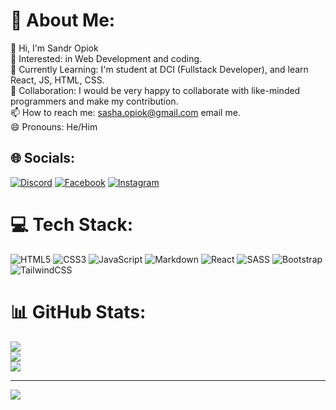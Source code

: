 # 💫 About Me:

👋 Hi, I'm Sandr Opiok<br>👀 Interested: in Web Development and coding.<br>🌱 Currently Learning:  I'm student at DCI (Fullstack Developer), and learn React, JS, HTML, CSS.<br>💞️ Collaboration:  I would be very happy to collaborate with like-minded programmers and make my contribution.<br>📫 How to reach me:  sasha.opiok@gmail.com email me.<br>😄 Pronouns:  He/Him

## 🌐 Socials:
[![Discord](https://img.shields.io/badge/Discord-%237289DA.svg?logo=discord&logoColor=white)](https://discord.gg/0p10k#5620) [![Facebook](https://img.shields.io/badge/Facebook-%231877F2.svg?logo=Facebook&logoColor=white)](https://www.facebook.com/0p10k) [![Instagram](https://img.shields.io/badge/Instagram-%23E4405F.svg?logo=Instagram&logoColor=white)](https://instagram.com/0pi0k) 

# 💻 Tech Stack:
![HTML5](https://img.shields.io/badge/html5-%23E34F26.svg?style=for-the-badge&logo=html5&logoColor=white) ![CSS3](https://img.shields.io/badge/css3-%231572B6.svg?style=for-the-badge&logo=css3&logoColor=white) ![JavaScript](https://img.shields.io/badge/javascript-%23323330.svg?style=for-the-badge&logo=javascript&logoColor=%23F7DF1E) ![Markdown](https://img.shields.io/badge/markdown-%23000000.svg?style=for-the-badge&logo=markdown&logoColor=white) ![React](https://img.shields.io/badge/react-%2320232a.svg?style=for-the-badge&logo=react&logoColor=%2361DAFB) ![SASS](https://img.shields.io/badge/SASS-hotpink.svg?style=for-the-badge&logo=SASS&logoColor=white) ![Bootstrap](https://img.shields.io/badge/bootstrap-%238511FA.svg?style=for-the-badge&logo=bootstrap&logoColor=white) ![TailwindCSS](https://img.shields.io/badge/tailwindcss-%2338B2AC.svg?style=for-the-badge&logo=tailwind-css&logoColor=white)
# 📊 GitHub Stats:
![](https://github-readme-stats.vercel.app/api?username=sandoropiok&theme=default&hide_border=false&include_all_commits=false&count_private=false)<br/>
![](https://github-readme-streak-stats.herokuapp.com/?user=sandoropiok&theme=default&hide_border=false)<br/>
![](https://github-readme-stats.vercel.app/api/top-langs/?username=sandoropiok&theme=default&hide_border=false&include_all_commits=false&count_private=false&layout=compact)

---
[![](https://visitcount.itsvg.in/api?id=sandoropiok&icon=2&color=12)](https://visitcount.itsvg.in)

<!-- Proudly created with GPRM ( https://gprm.itsvg.in ) -->
<!---
sandoropiok/sandoropiok is a ✨ special ✨ repository because its `README.md` (this file) appears on your GitHub profile.
You can click the Preview link to take a look at your changes.
--->
